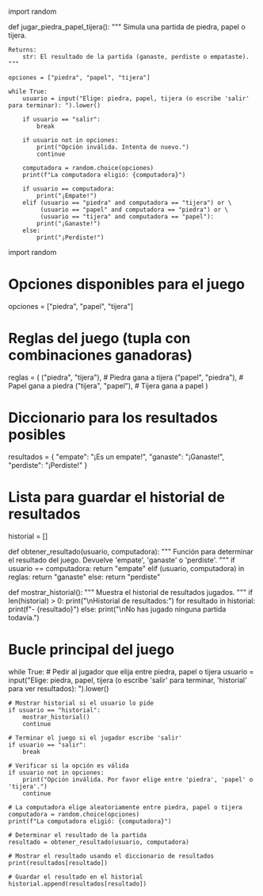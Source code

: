 import random

def jugar_piedra_papel_tijera():
    """
    Simula una partida de piedra, papel o tijera.

    Returns:
        str: El resultado de la partida (ganaste, perdiste o empataste).
    """

    opciones = ["piedra", "papel", "tijera"]

    while True:
        usuario = input("Elige: piedra, papel, tijera (o escribe 'salir' para terminar): ").lower()

        if usuario == "salir":
            break

        if usuario not in opciones:
            print("Opción inválida. Intenta de nuevo.")
            continue

        computadora = random.choice(opciones)
        print(f"La computadora eligió: {computadora}")

        if usuario == computadora:
            print("¡Empate!")
        elif (usuario == "piedra" and computadora == "tijera") or \
             (usuario == "papel" and computadora == "piedra") or \
             (usuario == "tijera" and computadora == "papel"):
            print("¡Ganaste!")
        else:
            print("¡Perdiste!")


import random

# Opciones disponibles para el juego
opciones = ["piedra", "papel", "tijera"]

# Reglas del juego (tupla con combinaciones ganadoras)
reglas = (
    ("piedra", "tijera"),  # Piedra gana a tijera
    ("papel", "piedra"),   # Papel gana a piedra
    ("tijera", "papel"),   # Tijera gana a papel
)

# Diccionario para los resultados posibles
resultados = {
    "empate": "¡Es un empate!",
    "ganaste": "¡Ganaste!",
    "perdiste": "¡Perdiste!"
}

# Lista para guardar el historial de resultados
historial = []

def obtener_resultado(usuario, computadora):
    """
    Función para determinar el resultado del juego.
    Devuelve 'empate', 'ganaste' o 'perdiste'.
    """
    if usuario == computadora:
        return "empate"
    elif (usuario, computadora) in reglas:
        return "ganaste"
    else:
        return "perdiste"

def mostrar_historial():
    """
    Muestra el historial de resultados jugados.
    """
    if len(historial) > 0:
        print("\nHistorial de resultados:")
        for resultado in historial:
            print(f"- {resultado}")
    else:
        print("\nNo has jugado ninguna partida todavía.")

# Bucle principal del juego
while True:
    # Pedir al jugador que elija entre piedra, papel o tijera
    usuario = input("Elige: piedra, papel, tijera (o escribe 'salir' para terminar, 'historial' para ver resultados): ").lower()

    # Mostrar historial si el usuario lo pide
    if usuario == "historial":
        mostrar_historial()
        continue

    # Terminar el juego si el jugador escribe 'salir'
    if usuario == "salir":
        break

    # Verificar si la opción es válida
    if usuario not in opciones:
        print("Opción inválida. Por favor elige entre 'piedra', 'papel' o 'tijera'.")
        continue

    # La computadora elige aleatoriamente entre piedra, papel o tijera
    computadora = random.choice(opciones)
    print(f"La computadora eligió: {computadora}")

    # Determinar el resultado de la partida
    resultado = obtener_resultado(usuario, computadora)
    
    # Mostrar el resultado usando el diccionario de resultados
    print(resultados[resultado])

    # Guardar el resultado en el historial
    historial.append(resultados[resultado])
